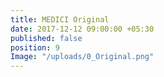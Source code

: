 ```yaml
---
title: MEDICI Original
date: 2017-12-12 09:00:00 +05:30
published: false
position: 9
Image: "/uploads/0_Original.png"
---
```


